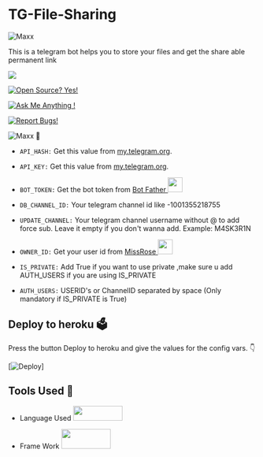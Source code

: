 # TG-File-Sharing
![Maxx](https://telegra.ph/file/d651c7b7943a9702f846d.png)

This is a telegram bot helps you to store your files and get the share able permanent link 

<a href="https://telegram.dog/M4SK3R"><img src="https://img.shields.io/badge/Telegram-Bot-blue.svg?logo=telegram"></a>

[![Open Source? Yes!](https://badgen.net/badge/Open%20Source%20%3F/Yes/yellow?icon=github)](https://github.com/M4SK3R1N/TG-File-Sharing)

[![Ask Me Anything !](https://img.shields.io/badge/🤔%20Ask%20me-anything-1abc9c.svg)](https://telegram.dog/M4SK3R1N)

[![Report Bugs!](https://badgen.net/badge/🐞%20Report%20/Bugs/red)](https://telegram.dog/M4SK3R1N)

![Maxx](https://telegra.ph/file/033408792afc4d4f1f8f6.png) 🤖

- `API_HASH:` Get this value from [my.telegram.org](https://my.telegram.org).

- `API_KEY:` Get this value from [my.telegram.org](https://my.telegram.org).

- `BOT_TOKEN:` Get the bot token from [Bot Father <img src="https://telegra.ph/file/8d80c13110506bf1cb58e.jpg" width="30" height="30">](https://telegram.dog/BotFather)

- `DB_CHANNEL_ID:` Your telegram channel id like -1001355218755

- `UPDATE_CHANNEL:` Your telegram channel username without @ to add force sub. Leave it empty if you don't wanna add. Example: M4SK3R1N

- `OWNER_ID:` Get your user id from [MissRose <img src="https://telegra.ph/file/0a36032bd2221c8d4209d.jpg" width="30" height="30">](https://telegram.dog/MissRose_bot)

- `IS_PRIVATE:` Add True if you want to use private ,make sure u add AUTH_USERS if you are using IS_PRIVATE

- `AUTH_USERS:` USERID's or ChannelID separated by space (Only mandatory if IS_PRIVATE is True)

## Deploy to heroku 🗳

Press the button Deploy to heroku and give the values for the config vars. 👇

[![Deploy](https://www.herokucdn.com/deploy/button.svg)]

## Tools Used 🧰

- Language Used [<img src="https://telegra.ph/file/960ed8709acaf8c68b894.jpg" width="100" height="30">](https://www.python.org/)

- Frame Work [<img src="https://telegra.ph/file/804f06d1590f7619a63ed.jpg" width="100" height="40">](https://github.com/pyrogram/pyrogram)
